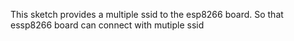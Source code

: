 This sketch provides a multiple ssid to the esp8266 board.
So that essp8266 board can connect with mutiple ssid

